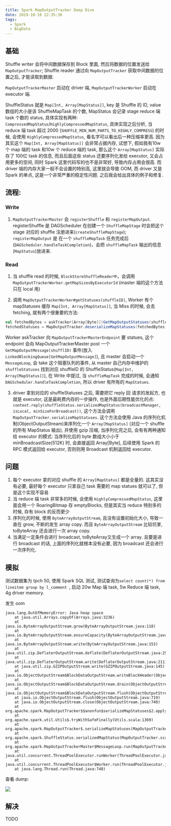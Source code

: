```yaml
---
title: Spark MapOutputTracker Deep Dive
date: 2019-10-16 22:35:36
tags:
  - Spark
  - BigData
---
```


## 基础
Shuffle writer 会将中间数据保存到 Block 里面, 然后将数据的位置发送给 `MapOutputTracker`; Shuffle reader 通过向 `MapOutputTracker` 获取中间数据的位置之后, 才能读取到数据.

`MapOutputTrackerMaster` 启动在 driver 端, `MapOutputTrackerWorker` 启动在 executor 端.

ShuffleStatus 就是 `Map[Int, Array[MapStatus]]`, key 是 Shuffle 的 ID, value 数组的大小是该 ShuffleMapTask 的个数, MapStatus 会记录 stage reduce 端 task 个数的 status, 具体实现有两种: `CompressedMapStatus`/`HighlyCompressedMapStatus`, 具体实现之后分析, 当 reduce 端 task 超过 2000 (`SHUFFLE_MIN_NUM_PARTS_TO_HIGHLY_COMPRESS`) 的时候, 会使用 `HighlyCompressedMapStatus`, 看名字可以看出后一种压缩率更高. 因为其实这个 `Map[Int, Array[MapStatus]]` 会非常占据内存, 试想下, 假如我有10w 个 map 端的 task 和10w 个 reduce 端的 task, 那么这个 `Array[MapStatus]` 实际存了 100亿 task 的信息, 而且后面这些 status 还要序列化发给 executor, 又会占用更多的空间, 同时 Spark 这里代码写的也不是非常好, 导致内存占用会很高. 而 driver 端的内存大家一般不会设置的特别高, 这里就会导致 OOM, 而 driver 又是 Spark 的单点, 这是一个非常严重的稳定性问题. 之后我会给出具体的例子和修复.

## 流程:

### Write
1. `MapOutputTrackerMaster` 会 `registerShuffle` 和 `registerMapOutput`. registerShuffle 是 DAGScheduler 在创建一个 `ShuffleMapStage` 时会把这个 stage 对应的 shuffle 注册进来(`createShuffleMapStage`); `registerMapOutput` 是 在一个 `shuffleMapTask` 任务完成后(`DAGScheduler.handleTaskCompletion`)，会把 `shuffleMapTask` 输出的信息(`MapStatus`)放进来.

### Read
1. 当 shuffle read 的时候, `BlockStoreShuffleReader中`，会调用 `MapOutputTrackerWorker.getMapSizesByExecutorId` (master 端的这个方法只在 local 用)

2. 调用 `MapOutputTrackerWorker#getStatuses(shuffleID)`, Worker 有个 mapStatuses 缓存 `Map[Int, Array[MapStatus]]`, 当 Miss 的时候, 会去 fetching, 就有两个很重要的方法:
```scala
val fetchedBytes = askTracker[Array[Byte]](GetMapOutputStatuses(shuffleId))
fetchedStatuses = MapOutputTracker.deserializeMapStatuses(fetchedBytes) // 有两种模式 direct 的和 broadcast 的
```
Worker askTracker 向 `MapOutputTrackerMasterEndpoint` 要 statues, 这个 endpoint 会向 MapOutputTrackerMaster post 一个 `GetMapOutputMessage(shufflID)` 事件(放入 `LinkedBlockingQueue[GetMapOutputMessage]`), 且 master 会启动一个 `MessageLoop`, 会 take 这个阻塞队列的事件, 从 master 自己内存中维护的 `shuffleStatuses` 找到对应 shuffleID 的 ShuffleStatus(`Map[Int, Array[MapStatus]]`), 在 Write 中提过, 当 `shuffleMapTask` 完成的时候, 会通知 `DAGScheduler.handleTaskCompletion`, 所以 driver 有所有的 `MapStatues`.

3. driver 拿到对应的 shuffleStatuses 之后, 需要把它 reply 回 请求的发起方, 也就是 executor, 这是最耗费内存的一步操作, 也是外面后期性能优化的点: `context.reply(shuffleStatus.serializedMapStatus(broadcastManager, isLocal, minSizeForBroadcast))`, 这个方法会调用 `MapOutputTracker.serializeMapStatuses`. 这个方法会使用 Java 的序列化机制(ObjectOutputStream)来序列化一个 `Array[MapStatus]` (对应一个 shuffle 的所有 MapStatus 输出), 并使用 gzip 压缩, 当序列化完之后, 会有有两种通知给 executor 的模式: 当序列化后的 byte 数组大小小于 minBroadcastSize(512K) 时, 会直接返回 Array[Byte], 后续使用 Spark 的 RPC 模式返回给 executor, 否则则用 Broadcast 机制返回给 executor.

## 问题

1. 每个 executor 拿的对应 shuffle 的 `Array[MapStatus]` 都是全量的. 这其实没有必要, 最好每个 executor 只拿自己 task 需要的 map statues 就可以了, 但是这个实现不容易
2. 当 reduce 端 task 非常多的时候, 会使用 `HighlyCompressedMapStatus`, 这里面会用一个 RoaringBitmap 存 emptyBlocks, 但是其实当 reduce 特别多的时候, 存有 block 的反而更少 
3. 序列化的时候, 使用 `ByteArrayOutputStream`, 且没有设置初始化大小, 导致一直在 grow, 不断的发生 array copy. 而且 `ByteArrayOutputStream` 比较坑爹, toByteArray 还会进行一次 array copy.
4. 当满足一定条件会进行 broadcast, toByteArray又生成一个 array. 且要是进行 broadcast 的话, 上面的序列化就根本没有必要, 因为 broadcast 还会进行一次序列化.

## 模拟
测试数据集为 tpch 50, 使用 Spark SQL 测试, 测试查询为`select count(*) from lineitem group by l_comment `, 启动 20w Map 端 task, 5w Reduce 端 task, 4g driver memory.

发生 oom
```
java.lang.OutOfMemoryError: Java heap space
    at java.util.Arrays.copyOf(Arrays.java:3236)
    at java.io.ByteArrayOutputStream.grow(ByteArrayOutputStream.java:118)
    at java.io.ByteArrayOutputStream.ensureCapacity(ByteArrayOutputStream.java:93)
    at java.io.ByteArrayOutputStream.write(ByteArrayOutputStream.java:153)
    at java.util.zip.DeflaterOutputStream.deflate(DeflaterOutputStream.java:253)
    at java.util.zip.DeflaterOutputStream.write(DeflaterOutputStream.java:211)
    at java.util.zip.GZIPOutputStream.write(GZIPOutputStream.java:145)
    at java.io.ObjectOutputStream$BlockDataOutputStream.writeBlockHeader(ObjectOutputStream.java:1894)
    at java.io.ObjectOutputStream$BlockDataOutputStream.drain(ObjectOutputStream.java:1875)
    at java.io.ObjectOutputStream$BlockDataOutputStream.flush(ObjectOutputStream.java:1822)
    at java.io.ObjectOutputStream.flush(ObjectOutputStream.java:719)
    at java.io.ObjectOutputStream.close(ObjectOutputStream.java:740)
    at org.apache.spark.MapOutputTracker$$anonfun$serializeMapStatuses$2.apply$mcV$sp(MapOutputTracker.scala:804)
    at org.apache.spark.util.Utils$.tryWithSafeFinally(Utils.scala:1369)
    at org.apache.spark.MapOutputTracker$.serializeMapStatuses(MapOutputTracker.scala:803)
    at org.apache.spark.ShuffleStatus.serializedMapStatus(MapOutputTracker.scala:174)
    at org.apache.spark.MapOutputTrackerMaster$MessageLoop.run(MapOutputTracker.scala:397)
    at java.util.concurrent.ThreadPoolExecutor.runWorker(ThreadPoolExecutor.java:1149)
    at java.util.concurrent.ThreadPoolExecutor$Worker.run(ThreadPoolExecutor.java:624)
    at java.lang.Thread.run(Thread.java:748)
```

查看 dump:

![](https://aron-blog-1257818292.cos.ap-shanghai.myqcloud.com/20191016230210.png)


## 解决
TODO